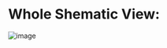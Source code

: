# Whole Shematic View:

![image](https://github.com/GitMasterNikanjam/PCB_utility/assets/19185155/b0447951-db9c-4e6b-ae25-8125e0a4a95d)


